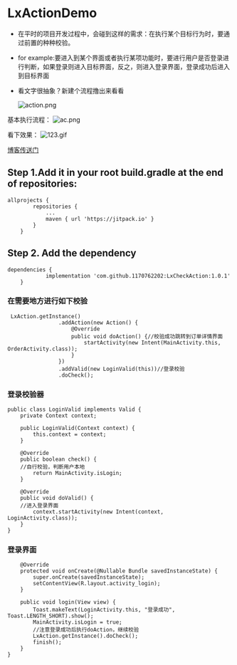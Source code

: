 # LxActionDemo
* 在平时的项目开发过程中，会碰到这样的需求：在执行某个目标行为时，要通过前置的种种校验。
* for example:要进入到某个界面或者执行某项功能时，要进行用户是否登录进行判断，如果登录则进入目标界面，反之，则进入登录界面，登录成功后进入到目标界面
* 看文字很抽象？新建个流程撸出来看看

    ![action.png](https://upload-images.jianshu.io/upload_images/4906229-50ad85456cc7aa8b.png?imageMogr2/auto-orient/strip%7CimageView2/2/w/1240)


基本执行流程：
![ac.png](https://upload-images.jianshu.io/upload_images/4906229-e7f2bb9f55ed789f.png?imageMogr2/auto-orient/strip%7CimageView2/2/w/1240)


看下效果：
![123.gif](https://upload-images.jianshu.io/upload_images/4906229-03aaad601263e448.gif?imageMogr2/auto-orient/strip)


[博客传送门](https://www.jianshu.com/p/f881515f4bda)


## Step 1.Add it in your root build.gradle at the end of repositories:


```
allprojects {
		repositories {
			...
			maven { url 'https://jitpack.io' }
		}
	}
```
## Step 2. Add the dependency

```
dependencies {
	        implementation 'com.github.1170762202:LxCheckAction:1.0.1'
	}
```

### 在需要地方进行如下校验
```
 LxAction.getInstance()
                .addAction(new Action() {
                    @Override
                    public void doAction() {//校验成功跳转到订单详情界面
                        startActivity(new Intent(MainActivity.this, OrderActivity.class));
                    }
                })
                .addValid(new LoginValid(this))//登录校验
                .doCheck();
```
### 登录校验器
```
public class LoginValid implements Valid {
    private Context context;

    public LoginValid(Context context) {
        this.context = context;
    }

    @Override
    public boolean check() {
    //自行校验，判断用户本地
        return MainActivity.isLogin;
    }

    @Override
    public void doValid() {
    //进入登录界面
        context.startActivity(new Intent(context, LoginActivity.class));
    }
}
```
### 登录界面

```public class LoginActivity extends AppCompatActivity {
    @Override
    protected void onCreate(@Nullable Bundle savedInstanceState) {
        super.onCreate(savedInstanceState);
        setContentView(R.layout.activity_login);
    }

    public void login(View view) {
        Toast.makeText(LoginActivity.this, "登录成功", Toast.LENGTH_SHORT).show();
        MainActivity.isLogin = true;
        //注意登录成功后执行doAction，继续校验
        LxAction.getInstance().doCheck();
        finish();
    }
}
```
